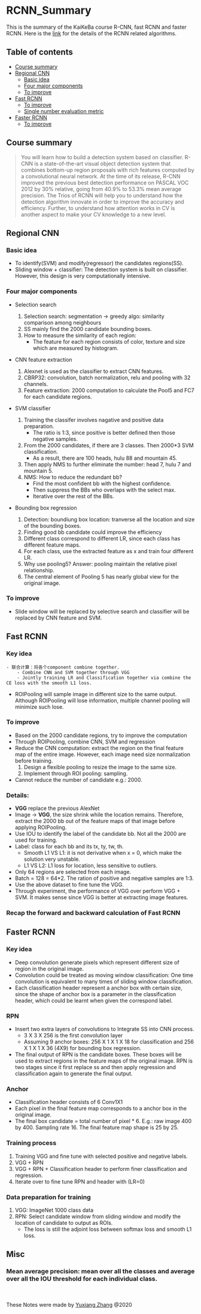 # RCNN_Summary

This is the summary of the KaiKeBa course R-CNN, fast RCNN and faster RCNN. Here is the [link]() for the details of the RCNN related algorithms. 

## Table of contents
   * [Course summary](#course-summary)
   * [Regional CNN](#Regional-CNN)
      * [Basic idea](#Basic-idea)
      * [Four major components](#Four-major-components)
      * [To improve](#To-improve)
   * [Fast RCNN](#Fast-RCNN)
      * [To improve](#To-improve)
      * [Single number evaluation metric](#Single-number-evaluation-metric)
   * [Faster RCNN](#Faster-RCNN)
   	  * [To improve](#To-improve)
      
## Course summary
> You will learn how to build a detection system based on classifier. 
> R-CNN is a state-of-the-art visual object detection system that combines bottom-up region proposals with rich features computed by a convolutional neural network. 
> At the time of its release, R-CNN improved the previous best detection performance on PASCAL VOC 2012 by 30% relative, going from 40.9% to 53.3% mean average precision.
> The Trios of RCNN will help you to understand how the detection algorithm innovate in order to improve the accuracy and efficiency.
> Further, to understand how attention works in CV is another aspect to make your CV knowledge to a new level. 

## Regional CNN
### Basic idea
- To identify(SVM) and modify(regressor) the candidates regions(SS). 
- Sliding window + classifier: The detection system is built on classifier. However, this design is very computationally intensive. 

### Four major components
- Selection search
	1. Selection search: segmentation -> greedy algo: similarity comparison among neighbours
	2. SS mainly find the 2000 candidate bounding boxes. 
	3. How to measure the similarity of each region: 
		- The feature for each region consists of color, texture and size which are measured by histogram.  
	
- CNN feature extraction
	1. Alexnet is used as the classifier to extract CNN features. 
	2. CBRP32: convolution, batch normalization, relu and pooling with 32 channels. 
	3. Feature extraction: 2000 computation to calculate the Pool5 and FC7 for each candidate regions. 
	
- SVM classifier
	1. Training the classifer involves nagative and positive data preparation.
		- The ratio is 1:3, since positive is better defined then those negative samples. 
	2. From the 2000 candidates, if there are 3 classes. Then 2000*3 SVM classification.
		- As a result, there are 100 heads, hulu 88 and mountain 45. 
	3. Then apply NMS to further eliminate the number: head 7, hulu 7 and mountain 5.
	4. NMS: How to reduce the redundant bb? 
		- Find the most confident bb with the highest confidence. 
		- Then suppress the BBs who overlaps with the select max. 
		- Iterative over the rest of the BBs. 
	
- Bounding box regression
	1. Detection: boundiung box location: tranverse all the location and size of the bounding boxes.
	2. Finding good bb candidate could improve the efficiency 
	3. Different class correspond to different LR, since each class has different feature maps.
	4. For each class, use the extracted feature as x and train four different LR. 
	5. Why use pooling5? Answer: pooling maintain the relative pixel relationship. 
	6. The central element of Pooling 5 has nearly global view for the original image. 

### To improve
- Slide window will be replaced by selective search and classifier will be replaced by CNN feature and SVM.

## Fast RCNN

### Key idea
``` 
- 联合计算：将各个component combine together.
	- Combine CNN and SVM together through VGG
	- Jointly training LR and Classification together via combine the CE loss with the smooth L1 loss.
 ```
- ROIPooling will sample image in different size to the same output. Although ROIPooling will lose information, multiple channel pooling will minimize such lose. 

### To improve
- Based on the 2000 candidate regions, try to improve the computation
- Through ROIPooling, combine CNN, SVM and regression
- Reduce the CNN computation: extract the region on the final feature map of the entire image. However, each image need size normalization before training. 
	1. Design a flexible pooling to resize the image to the same size. 
	2. Implement through ROI pooling: sampling. 
- Cannot reduce the number of candidate e.g.: 2000. 

### Details:
- **VGG** replace the previous AlexNet
- Image -> **VGG**, the size shrink while the location remains. Therefore, extract the 2000 bb out of the feature maps of that image before applying ROIPooling. 
- Use IOU to identify the label of the candidate bb. Not all the 2000 are used for training. 
- Label: class for each bb and its tx, ty, tw, th.
	- Smooth L1 VS L1: it is not derivative when x = 0, which make the solution very unstable.
	- L1 VS L2: L1 loss for location, less sensitive to outliers.
- Only 64 regions are selected from each image. 
- Batch = 128 = 64*2. The ration of positive and negative samples are 1:3. 
- Use the above dataset to fine tune the VGG.
- Through experiment, the performance of VGG over perform VGG + SVM. It makes sense since VGG is better at extracting image features. 

### Recap the forward and backward calculation of Fast RCNN

## Faster RCNN
### Key idea
- Deep convolution generate pixels which represent different size of region in the original image. 
- Convolution could be treated as moving window classification: One time convolution is equivalent to many times of sliding window classification. 
- Each classification header represent a anchor box with certain size, since the shape of anchor box is a parameter in the classification header, which could be learnt when given the correspond label. 

### RPN
- Insert two extra layers of convolutions to Integrate SS into CNN process.
	- 3 X 3 X 256 is the first convolution layer
	- Assuming 9 anchor boxes: 256 X 1 X 1 X 18 for classification and 256 X 1 X 1 X 36 (4X9) for bounding box regression.
- The final output of RPN is the candidate boxes. These boxes will be used to extract regions in the feature maps of the original image. 
RPN is two stages since it first replace ss and then apply regression and classification again to generate the final output. 

### Anchor
- Classification header consists of 6 Conv1X1
- Each pixel in the final feature map corresponds to a anchor box in the original image. 
- The final box candidate = total number of pixel * 6. E.g.: raw image 400 by 400. Sampling rate 16. The final feature map shape is 25 by 25. 


### Training process
1. Training VGG and fine tune with selected positive and negative labels. 
2. VGG + RPN
3. VGG + RPN + Classification header to perform finer classification and regression.
4. Iterate over to fine tune RPN and header with (LR=0)

### Data preparation for training
1. VGG: ImageNet 1000 class data
2. RPN: Select candidate window from sliding window and modify the location of candidate to output as ROIs.
	- The loss is still the adjoint loss between softmax loss and smooth L1 loss.  


## Misc
### Mean average precision: mean over all the classes and average over all the IOU threshold for each individual class. 
<br><br>
These Notes were made by [Yuxiang Zhang](mailto:kimiyuxiang@gmail.com) @2020
